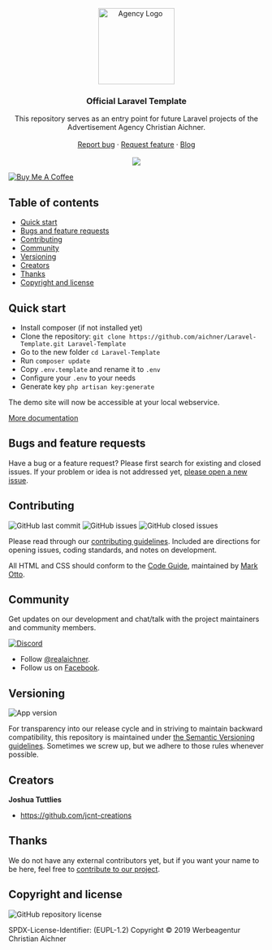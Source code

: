 <p align="center">
  <a href="https://www.aichner-christian.com/" target="_blank" rel="noopener noreferrer">
    <img src="https://www.aichner-christian.com/img/logo/logo_web.png" alt="Agency Logo" height="150">
  </a>
</p>

<h3 align="center">Official Laravel Template</h3>

<p align="center">
  This repository serves as an entry point for future Laravel projects of the
  Advertisement Agency Christian Aichner.
  <br>
  <br>
  <a href="https://github.com/aichner/Laravel-Template/issues/new?template=bug_report.md">Report bug</a>
  ·
  <a href="https://github.com/aichner/Laravel-Template/issues/new?template=feature_request.md">Request feature</a>
  ·
  <a href="https://www.aichner-christian.com/damn/dev">Blog</a>
  <br>
  <br>
  <a href="https://www.codacy.com/app/aichner/Laravel-Template">
    <img src="https://api.codacy.com/project/badge/Grade/579c145ee6cf4d7e8ae7c1c78a13617a" />
  </a>
</p>

<a href="https://www.buymeacoffee.com/M4SVRWQ" target="_blank"><img src="https://bmc-cdn.nyc3.digitaloceanspaces.com/BMC-button-images/custom_images/yellow_img.png" alt="Buy Me A Coffee" style="height: auto !important;width: auto !important;" ></a>


## Table of contents

- [Quick start](#quick-start)
- [Bugs and feature requests](#bugs-and-feature-requests)
- [Contributing](#contributing)
- [Community](#community)
- [Versioning](#versioning)
- [Creators](#creators)
- [Thanks](#thanks)
- [Copyright and license](#copyright-and-license)

## [](#quick-start)Quick start

- Install composer (if not installed yet)
- Clone the repository: `git clone https://github.com/aichner/Laravel-Template.git Laravel-Template`
- Go to the new folder `cd Laravel-Template`
- Run `composer update`
- Copy `.env.template` and rename it to `.env`
- Configure your `.env` to your needs
- Generate key `php artisan key:generate`

The demo site will now be accessible at your local webservice.

[More documentation](https://laravel.com/docs/6.x)

## [](#bug-and-feature-requests)Bugs and feature requests

Have a bug or a feature request? Please first search for existing and closed issues. If your problem or idea is not
addressed yet, [please open a new issue](https://github.com/aichner/Laravel-Template/issues/new/choose).

## [](#contributing)Contributing

![GitHub last commit](https://img.shields.io/github/last-commit/aichner/Laravel-Template)
![GitHub issues](https://img.shields.io/github/issues-raw/aichner/Laravel-Template)
![GitHub closed issues](https://img.shields.io/github/issues-closed-raw/aichner/Laravel-Template?color=green)

Please read through our
[contributing guidelines](https://github.com/aichner/Laravel-Template/blob/master/CONTRIBUTING.md). Included are
directions for opening issues, coding standards, and notes on development.

All HTML and CSS should conform to the [Code Guide](https://github.com/mdo/code-guide), maintained by
[Mark Otto](https://github.com/mdo).

## [](#community)Community

Get updates on our development and chat/talk with the project maintainers and community members.

[![Discord][discord-badge]][discord]

- Follow [@realaichner](https://twitter.com/realaichner).
- Follow us on [Facebook](https://www.facebook.com/werbeagentur.aichner).

## [](#versioning)Versioning

![App version](https://img.shields.io/badge/version-v1.0.0-orange)

For transparency into our release cycle and in striving to maintain backward compatibility, this repository is
maintained under [the Semantic Versioning guidelines](https://semver.org/). Sometimes we screw up, but we adhere to
those rules whenever possible.

## [](#creators)Creators

**Joshua Tuttlies**

- <https://github.com/jcnt-creations>

## [](#thanks)Thanks

We do not have any external contributors yet, but if you want your name to be here, feel free
to [contribute to our project](#contributing).

## [](#copyright-and-license)Copyright and license

![GitHub repository license](https://img.shields.io/badge/license-EUPL--1.2-blue)

SPDX-License-Identifier: (EUPL-1.2)
Copyright © 2019 Werbeagentur Christian Aichner

[discord-badge]: https://img.shields.io/badge/Discord-Join%20chat%20%E2%86%92-738bd7.svg
[discord]: https://discord.gg/dnxUJmk
